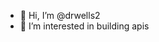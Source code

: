 - 👋 Hi, I’m @drwells2
- 👀 I’m interested in building apis  

<!---
drwells2/drwells2 is a ✨ special ✨ repository because its `README.md` (this file) appears on your GitHub profile.
You can click the Preview link to take a look at your changes.
--->
